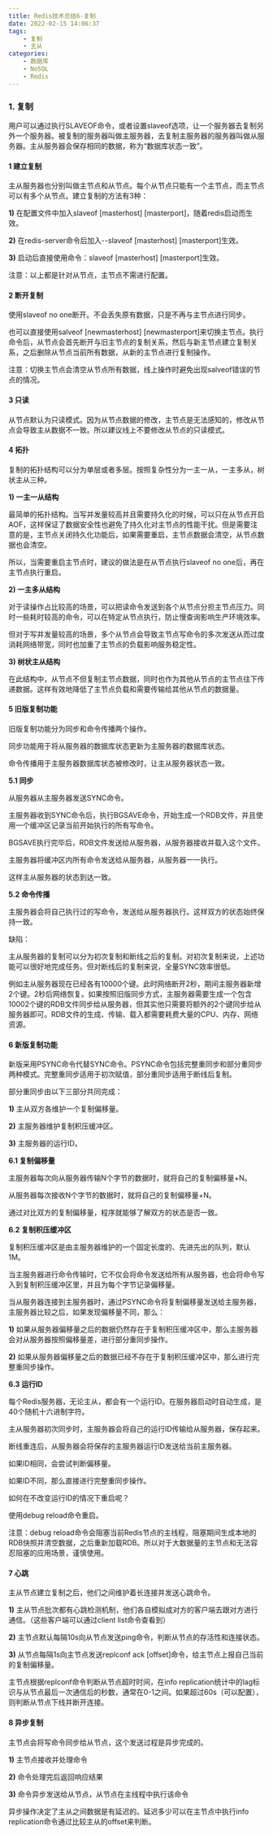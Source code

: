 ```yaml
---
title: Redis技术总结6-复制
date: 2022-02-15 14:06:37
tags:
    - 复制
    - 主从
categories:
    - 数据库
    - NoSQL
    - Redis
---
```


### 1.  复制

用户可以通过执行SLAVEOF命令，或者设置slaveof选项，让一个服务器去复制另外一个服务器。被复制的服务器叫做主服务器，去复制主服务器的服务器叫做从服务器。主从服务器会保存相同的数据，称为“数据库状态一致”。

#### 1  建立复制

主从服务器也分别叫做主节点和从节点。每个从节点只能有一个主节点，而主节点可以有多个从节点。建立复制的方法有3种：

**1)** 在配置文件中加入slaveof [masterhost] [masterport]，随着redis启动而生效。

**2)** 在redis-server命令后加入--slaveof [masterhost] [masterport]生效。

**3)** 启动后直接使用命令：slaveof [masterhost] [masterport]生效。

注意：以上都是针对从节点，主节点不需进行配置。

 
#### 2  断开复制

使用slaveof no one断开。不会丢失原有数据，只是不再与主节点进行同步。

也可以直接使用salveof [newmasterhost] [newmasterport]来切换主节点。执行命令后，从节点会首先断开与旧主节点的复制关系，然后与新主节点建立复制关系，之后删除从节点当前所有数据，从新的主节点进行复制操作。

注意：切换主节点会清空从节点所有数据，线上操作时避免出现salveof错误的节点的情况。

 

#### 3  只读

从节点默认为只读模式。因为从节点数据的修改，主节点是无法感知的，修改从节点会导致主从数据不一致。所以建议线上不要修改从节点的只读模式。

 

#### 4  拓扑

复制的拓扑结构可以分为单层或者多层。按照复杂性分为一主一从，一主多从，树状主从三种。

**1)   一主一从结构**

最简单的拓扑结构。当写并发量较高并且需要持久化的时候，可以只在从节点开启AOF，这样保证了数据安全性也避免了持久化对主节点的性能干扰。但是需要注意的是，主节点关闭持久化功能后，如果需要重启，主节点数据会清空，从节点数据也会清空。

所以，当需要重启主节点时，建议的做法是在从节点执行slaveof no one后，再在主节点执行重启。

**2)   一主多从结构**

对于读操作占比较高的场景，可以把读命令发送到各个从节点分担主节点压力。同时一些耗时较高的命令，可以在特定从节点执行，防止慢查询影响生产环境效率。

但对于写并发量较高的场景，多个从节点会导致主节点写命令的多次发送从而过度消耗网络带宽，同时也加重了主节点的负载影响服务稳定性。

**3)   树状主从结构**

在此结构中，从节点不但复制主节点数据，同时也作为其他从节点的主节点往下传递数据。这样有效地降低了主节点负载和需要传输给其他从节点的数据量。

 

#### 5  旧版复制功能

旧版复制功能分为同步和命令传播两个操作。

同步功能用于将从服务器的数据库状态更新为主服务器的数据库状态。

命令传播用于主服务器数据库状态被修改时，让主从服务器状态一致。

**5.1    同步**

从服务器从主服务器发送SYNC命令。

主服务器收到SYNC命令后，执行BGSAVE命令，开始生成一个RDB文件，并且使用一个缓冲区记录当前开始执行的所有写命令。

BGSAVE执行完毕后，RDB文件发送给从服务器，从服务器接收并载入这个文件。

主服务器将缓冲区内所有命令发送给从服务器，从服务器一一执行。

这样主从服务器的状态到达一致。

**5.2    命令传播**

主服务器会将自己执行过的写命令，发送给从服务器执行。这样双方的状态始终保持一致。

 

缺陷：

主从服务器的复制可以分为初次复制和断线之后的复制。对初次复制来说，上述功能可以很好地完成任务。但对断线后的复制来说，全量SYNC效率很低。

例如主从服务器现在已经各有10000个键。此时网络断开2秒，期间主服务器新增2个键。2秒后网络恢复。如果按照旧版同步方式，主服务器需要生成一个包含10002个键的RDB文件同步给从服务器，但其实他只需要将额外的2个键同步给从服务器即可。RDB文件的生成、传输、载入都需要耗费大量的CPU、内存、网络资源。

 

#### 6  新版复制功能

新版采用PSYNC命令代替SYNC命令。PSYNC命令包括完整重同步和部分重同步两种模式。完整重同步适用于初次赋值，部分重同步适用于断线后复制。

部分重同步由以下三部分共同完成：

**1)**   主从双方各维护一个复制偏移量。

**2)**   主服务器维护复制积压缓冲区。

**3)**   主服务器的运行ID。

 

**6.1    复制偏移量**

主服务器每次向从服务器传输N个字节的数据时，就将自己的复制偏移量+N。

从服务器每次接收N个字节的数据时，就将自己的复制偏移量+N。

通过对比双方的复制偏移量，程序就能够了解双方的状态是否一致。

 

**6.2    复制积压缓冲区**

复制积压缓冲区是由主服务器维护的一个固定长度的、先进先出的队列，默认1M。

当主服务器进行命令传输时，它不仅会将命令发送给所有从服务器，也会将命令写入到复制积压缓冲区里，并且为每个字节记录偏移量。

当从服务器连接到主服务器时，通过PSYNC命令将复制偏移量发送给主服务器，主服务器比较之后，如果发现偏移量不同，那么：

**1)**    如果从服务器偏移量之后的数据仍然存在于复制积压缓冲区中，那么主服务器会对从服务器按照偏移量差，进行部分重同步操作。

**2)**    如果从服务器偏移量之后的数据已经不存在于复制积压缓冲区中，那么进行完整重同步操作。

 

**6.3    运行ID**

每个Redis服务器，无论主从，都会有一个运行ID。在服务器启动时自动生成，是40个随机十六进制字符。

主从服务器初次同步时，主服务器会将自己的运行ID传输给从服务器，保存起来。

断线重连后，从服务器会将保存的主服务器运行ID发送给当前主服务器。

如果ID相同，会尝试判断偏移量。

如果ID不同，那么直接进行完整重同步操作。

 

如何在不改变运行ID的情况下重启呢？

使用debug reload命令重启。

注意：debug reload命令会阻塞当前Redis节点的主线程，阻塞期间生成本地的RDB快照并清空数据，之后重新加载RDB。所以对于大数据量的主节点和无法容忍阻塞的应用场景，谨慎使用。

 

#### 7  心跳

主从节点建立复制之后，他们之间维护着长连接并发送心跳命令。

**1)**  主从节点批次都有心跳检测机制，他们各自模拟成对方的客户端去跟对方进行通信。（这些客户端可以通过client list命令查看到）

**2)**  主节点默认每隔10s向从节点发送ping命令，判断从节点的存活性和连接状态。

**3)**  从节点每隔1s向主节点发送replconf ack [offset]命令，给主节点上报自己当前的复制偏移量。

主节点根据replconf命令判断从节点超时时间，在info replication统计中的lag标识与从节点最后一次通信后的秒数，通常在0-1之间。如果超过60s（可以配置），则判断从节点下线并断开连接。

 

#### 8  异步复制

主节点会将写命令同步给从节点，这个发送过程是异步完成的。

**1)**  主节点接收并处理命令

**2)**  命令处理完后返回响应结果

**3)**  命令异步发送给从节点，从节点在主线程中执行该命令

异步操作决定了主从之间数据是有延迟的。延迟多少可以在主节点中执行info replication命令通过比较主从的offset来判断。
